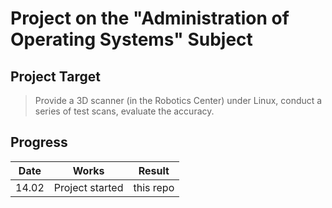 # Project on the "Administration of Operating Systems" Subject

## Project Target
> Provide a 3D scanner (in the Robotics Center) under Linux, conduct a series of test scans, evaluate the accuracy.

## Progress

| Date  | Works           | Result         |
|-------|-----------------|----------------|
| 14.02 | Project started | this repo      |